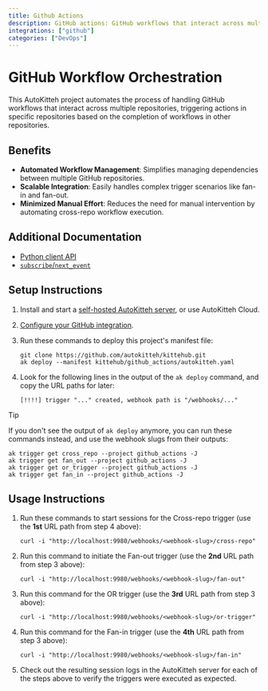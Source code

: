 ```yaml
---
title: Github Actions
description: GitHub actions: GitHub workflows that interact across multiple repositories
integrations: ["github"]
categories: ["DevOps"]
---
```


# GitHub Workflow Orchestration

This AutoKitteh project automates the process of handling GitHub workflows that interact across multiple repositories, 
triggering actions in specific repositories based on the completion of workflows in other repositories.

## Benefits

- **Automated Workflow Management**: Simplifies managing dependencies between multiple GitHub repositories.
- **Scalable Integration**: Easily handles complex trigger scenarios like fan-in and fan-out.
- **Minimized Manual Effort**: Reduces the need for manual intervention by automating cross-repo workflow execution.

## Additional Documentation

- [Python client API](https://pygithub.readthedocs.io/en/latest/index.html)
- [`subscribe`/`next_event`](https://docs.autokitteh.com/glossary/event/)

## Setup Instructions

1. Install and start a 
   [self-hosted AutoKitteh server](https://docs.autokitteh.com/get_started/quickstart), 
   or use AutoKitteh Cloud.

2. [Configure your GitHub integration](https://docs.autokitteh.com/integrations/github).

3. Run these commands to deploy this project's manifest file:

   ```shell
   git clone https://github.com/autokitteh/kittehub.git
   ak deploy --manifest kittehub/github_actions/autokitteh.yaml
   ```

4. Look for the following lines in the output of the `ak deploy` command, and 
   copy the URL paths for later:

   ```
   [!!!!] trigger "..." created, webhook path is "/webhooks/..."
   ```

> [!TIP]
> If you don't see the output of `ak deploy` anymore, you can run these 
> commands instead, and use the webhook slugs from their outputs:
>
> ```shell
> ak trigger get cross_repo --project github_actions -J
> ak trigger get fan_out --project github_actions -J
> ak trigger get or_trigger --project github_actions -J
> ak trigger get fan_in --project github_actions -J
> ```

## Usage Instructions

1. Run these commands to start sessions for the Cross-repo trigger 
   (use the **1st** URL path from step 4 above):

   ```shell
   curl -i "http://localhost:9980/webhooks/<webhook-slug>/cross-repo"
   ```

2. Run this command to initiate the Fan-out trigger 
   (use the **2nd** URL path from step 3 above):

   ```shell
   curl -i "http://localhost:9980/webhooks/<webhook-slug>/fan-out"
   ```

3. Run this command for the OR trigger 
   (use the **3rd** URL path from step 3 above):

   ```shell
   curl -i "http://localhost:9980/webhooks/<webhook-slug>/or-trigger"
   ```

4. Run this command for the Fan-in trigger 
   (use the **4th** URL path from step 3 above):

   ```shell
   curl -i "http://localhost:9980/webhooks/<webhook-slug>/fan-in"
   ```

5. Check out the resulting session logs in the AutoKitteh server for each of 
   the steps above to verify the triggers were executed as expected.
